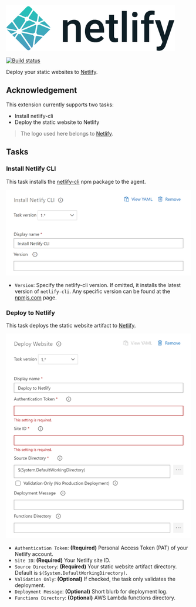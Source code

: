 ![](images/full-logo-light.png)

[![Build status](https://dev.azure.com/aliencube/AzureDevOps.Extensions/_apis/build/status/%5Bnetlify%5D%20dev%2C%20feature%2C%20hotfix)](https://dev.azure.com/aliencube/AzureDevOps.Extensions/_build/latest?definitionId=1)

Deploy your static websites to [Netlify](https://netlify.com).


## Acknowledgement ##

This extension currently supports two tasks:

* Install netlify-cli
* Deploy the static website to Netlify

> The logo used here belongs to [Netlify](https://www.netlify.com/press/).


## Tasks ##

### Install Netlify CLI ###

This task installs the [netlify-cli](https://www.npmjs.com/package/netlify-cli) npm package to the agent.

![](images/install.png)

* `Version`: Specify the netlify-cli version. If omitted, it installs the latest version of `netlify-cli`. Any specific version can be found at the [npmjs.com](https://www.npmjs.com/package/netlify-cli) page.


### Deploy to Netlify ###

This task deploys the static website artifact to [Netlify](https://netlify.com).

![](images/deploy.png)

* `Authentication Token`: **(Required)** Personal Access Token (PAT) of your Netlify account.
* `Site ID`: **(Required)** Your Netlify site ID.
* `Source Directory`: **(Required)** Your static website artifact directory. Default is `$(System.DefaultWorkingDirectory)`.
* `Validation Only`: **(Optional)** If checked, the task only validates the deployment.
* `Deployment Message`: **(Optional)** Short blurb for deployment log.
* `Functions Directory`: **(Optional)** AWS Lambda functions directory.
